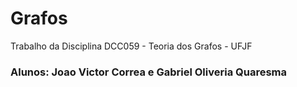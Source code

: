 # Grafos

Trabalho da Disciplina DCC059 - Teoria dos Grafos - UFJF

### Alunos: Joao Victor Correa e Gabriel Oliveria Quaresma
